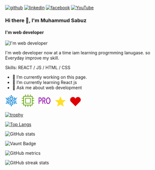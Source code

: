 [<img src='https://cdn.jsdelivr.net/npm/simple-icons@3.0.1/icons/github.svg' alt='github' height='40'>](https://github.com/sabuz-hossen)  [<img src='https://cdn.jsdelivr.net/npm/simple-icons@3.0.1/icons/linkedin.svg' alt='linkedin' height='40'>](https://www.linkedin.com/in/sssss/)  [<img src='https://cdn.jsdelivr.net/npm/simple-icons@3.0.1/icons/facebook.svg' alt='facebook' height='40'>](https://www.facebook.com/sabuz)  [<img src='https://cdn.jsdelivr.net/npm/simple-icons@3.0.1/icons/youtube.svg' alt='YouTube' height='40'>](https://www.youtube.com/channel/ssss)  
### Hi there 👋, I'm Muhammud Sabuz
#### I'm web developer
![I'm web developer](https://i.postimg.cc/x1H631g7/IMG-20220702-065136-199.jpg)

I'm web developer now at a time iam learning progrmming lanugase. so Everyday improve my skill. 

Skills:   REACT / JS / HTML / CSS

- 🔭 I’m currently working on this page. 
- 🌱 I’m currently learning React js 
- 💬 Ask me about web development 

<a href='https://archiveprogram.github.com/'><img src='https://raw.githubusercontent.com/acervenky/animated-github-badges/master/assets/acbadge.gif' width='40' height='40'></a> <a href='https://docs.github.com/en/developers'><img src='https://raw.githubusercontent.com/acervenky/animated-github-badges/master/assets/devbadge.gif' width='40' height='40'></a> <a href='https://github.com/pricing'><img src='https://raw.githubusercontent.com/acervenky/animated-github-badges/master/assets/pro.gif' width='40' height='40'></a> <a href='https://stars.github.com/'><img src='https://raw.githubusercontent.com/acervenky/animated-github-badges/master/assets/starbadge.gif' width='35' height='35'></a> <a href='https://docs.github.com/en/github/supporting-the-open-source-community-with-github-sponsors'><img src='https://raw.githubusercontent.com/acervenky/animated-github-badges/master/assets/sponsorbadge.gif' width='35' height='35'></a> 

[![trophy](https://github-profile-trophy.vercel.app/?username=sabuz-hossen)](https://github.com/ryo-ma/github-profile-trophy)

[![Top Langs](https://github-readme-stats.vercel.app/api/top-langs/?username=sabuz-hossen)](https://github.com/anuraghazra/github-readme-stats)

![GitHub stats](https://github-readme-stats.vercel.app/api?username=sabuz-hossen&show_icons=true&count_private=true)  

![Vaunt Badge](https://api.vaunt.dev/v1/github/entities/sabuz-hossen/contributions?format=svg&private=true)  

![GitHub metrics](https://metrics.lecoq.io/sabuz-hossen)  

![GitHub streak stats](https://streak-stats.demolab.com/?user=sabuz-hossen)  

